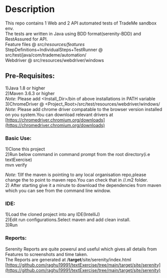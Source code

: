 # Description  
This repo contains 1 Web and 2 API automated tests of TradeMe sandbox env.  
The tests are written in Java using BDD format(serenity-BDD) and RestAssured for API.  
Feature files @ *src/resources/features*  
StepDefinitions+IndividualSteps+TestRunner @ src/test/java/com/trademe/automation/  
Webdriver @ src/resources/webdriver/windows  
  
## Pre-Requisites:  
1)Java 1.8 or higher  
2)Maven 3.6.3 or higher  
*Note*: Please add <Install_Dir>/bin of above installations in PATH variable  
3)ChromeDriver @ <Project_Root>/src/test/resources/webdriver/windows/  
*Note*: Please add chrome driver compatable to the browser version installed on you system.You can download relevant drivers at [https://chromedriver.chromium.org/downloads](https://chromedriver.chromium.org/downloads)
  
### Basic Use:  
1)Clone this project  
2)Run below command in command prompt from the root directory(i.e textExercise)    
mvn verify  
  
*Note*: 1)If the maven is pointing to any local organisation repo,please change the to point to maven repo.You can check that in <users>/<User>/.m2 folder.  
        2) After starting give it a minute to download the dependencies from maven which you can see from the command line window.  

### IDE:  
1)Load the cloned project into any IDE(IntelliJ)  
2)Edit run configurations.Select maven and add clean install.  
3)Run 
  
### Reports:
Serenity Reports are quite powerul and useful which gives all details from Features to screenshots and time taken.  
The Reports are generated at <root>/**target**/site/serenity/index.html  
  [https://github.com/raghu19991/textExercise/tree/main/target/site/serenity](https://github.com/raghu19991/textExercise/tree/main/target/site/serenity)   
